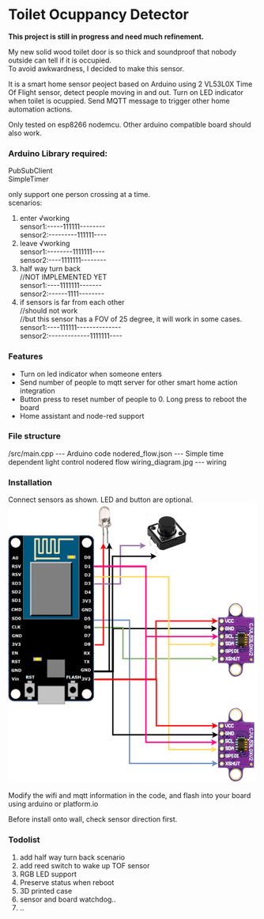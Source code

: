 # Toilet Ocuppancy Detector

**This project is still in progress and need much refinement.**  
  
My new solid wood toilet door is so thick and soundproof that nobody outside can tell if it is occupied.   
To avoid awkwardness, I decided to make this sensor.  
   
It is a smart home sensor peoject based on Arduino using 2 VL53L0X Time Of Flight sensor, detect people moving in and out. Turn on LED indicator when toilet is ocuppied. Send MQTT message to trigger other home automation actions.  
  
Only tested on esp8266 nodemcu. Other arduino compatible board should also work.  
  
### Arduino Library required:
PubSubClient  
SimpleTimer


only support one person crossing at a time.  
scenarios:  
1. enter  &radic;working  
sensor1:-----111111--------  
sensor2:---------111111----  
2. leave  &radic;working  
sensor1:--------1111111----  
sensor2:----1111111--------  
3. half way turn back  
//NOT IMPLEMENTED YET  
sensor1:----1111111-------  
sensor2:------1111--------  
4. if sensors is far from each other  
//should not work  
//but this sensor has a FOV of 25 degree, it will work in some cases.  
sensor1:----111111--------------  
sensor2:-------------1111111----  
  
### Features
- Turn on led indicator when someone enters  
- Send number of people to mqtt server for other smart home action integration  
- Button press to reset number of people to 0. Long press to reboot the board  
- Home assistant and node-red support  

### File structure
/src/main.cpp --- Arduino code
nodered_flow.json  --- Simple time dependent light control nodered flow
wiring_diagram.jpg --- wiring
  
### Installation
Connect sensors as shown. LED and button are optional.
![image](https://raw.githubusercontent.com/definitelynotkk/Toilet_occupancy_detector_ESP8266/master/schematic.png)

Modify the wifi and mqtt information in the code, and flash into your board using arduino or platform.io  

Before install onto wall, check sensor direction first.  

### Todolist
1. add half way turn back scenario   
2. add reed switch to wake up TOF sensor  
3. RGB LED support 
4. Preserve status when reboot  
5. 3D printed case  
6. sensor and board watchdog..
7. ..
